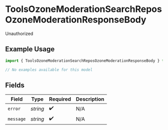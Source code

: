 # ToolsOzoneModerationSearchReposOzoneModerationResponseBody

Unauthorized

## Example Usage

```typescript
import { ToolsOzoneModerationSearchReposOzoneModerationResponseBody } from "bluesky/models/errors";

// No examples available for this model
```

## Fields

| Field              | Type               | Required           | Description        |
| ------------------ | ------------------ | ------------------ | ------------------ |
| `error`            | *string*           | :heavy_check_mark: | N/A                |
| `message`          | *string*           | :heavy_check_mark: | N/A                |